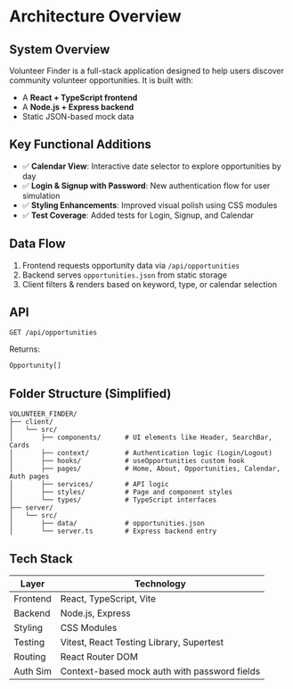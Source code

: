 # Architecture Overview

## System Overview

Volunteer Finder is a full-stack application designed to help users discover community volunteer opportunities. It is built with:

- A **React + TypeScript frontend**
- A **Node.js + Express backend**
- Static JSON-based mock data

## Key Functional Additions

- ✅ **Calendar View**: Interactive date selector to explore opportunities by day
- ✅ **Login & Signup with Password**: New authentication flow for user simulation
- ✅ **Styling Enhancements**: Improved visual polish using CSS modules
- ✅ **Test Coverage**: Added tests for Login, Signup, and Calendar

## Data Flow

1. Frontend requests opportunity data via `/api/opportunities`
2. Backend serves `opportunities.json` from static storage
3. Client filters & renders based on keyword, type, or calendar selection

## API

```http
GET /api/opportunities
```

Returns:

```ts
Opportunity[]
```

## Folder Structure (Simplified)

```
VOLUNTEER_FINDER/
├── client/
│   └── src/
│       ├── components/      # UI elements like Header, SearchBar, Cards
│       ├── context/         # Authentication logic (Login/Logout)
│       ├── hooks/           # useOpportunities custom hook
│       ├── pages/           # Home, About, Opportunities, Calendar, Auth pages
│       ├── services/        # API logic
│       ├── styles/          # Page and component styles
│       └── types/           # TypeScript interfaces
├── server/
│   └── src/
│       ├── data/            # opportunities.json
│       └── server.ts        # Express backend entry
```

## Tech Stack

| Layer    | Technology                                   |
| -------- | -------------------------------------------- |
| Frontend | React, TypeScript, Vite                      |
| Backend  | Node.js, Express                             |
| Styling  | CSS Modules                                  |
| Testing  | Vitest, React Testing Library, Supertest     |
| Routing  | React Router DOM                             |
| Auth Sim | Context-based mock auth with password fields |

